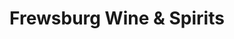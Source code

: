 ---
title: "Frewsburg Wine & Spirits"
url: /frewsburg/frewsburg-wine-und-spirits/
shop: Spirituosen
---